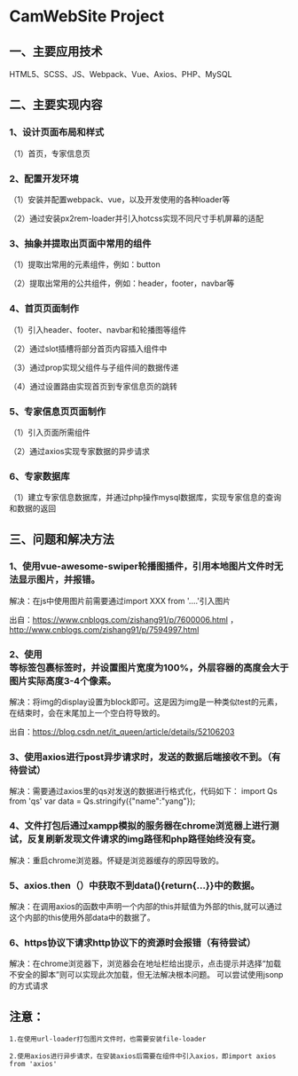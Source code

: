 # CamWebSite Project

## 一、主要应用技术

HTML5、SCSS、JS、Webpack、Vue、Axios、PHP、MySQL

## 二、主要实现内容

### 1、设计页面布局和样式

（1）首页，专家信息页

### 2、配置开发环境

（1）安装并配置webpack、vue，以及开发使用的各种loader等

（2）通过安装px2rem-loader并引入hotcss实现不同尺寸手机屏幕的适配

### 3、抽象并提取出页面中常用的组件

（1）提取出常用的元素组件，例如：button

（2）提取出常用的公共组件，例如：header，footer，navbar等

### 4、首页页面制作

（1）引入header、footer、navbar和轮播图等组件

（2）通过slot插槽将部分首页内容插入组件中

（3）通过prop实现父组件与子组件间的数据传递

（4）通过设置路由实现首页到专家信息页的跳转

### 5、专家信息页页面制作

（1）引入页面所需组件

（2）通过axios实现专家数据的异步请求

### 6、专家数据库

（1）建立专家信息数据库，并通过php操作mysql数据库，实现专家信息的查询和数据的返回

## 三、问题和解决方法

### 1、使用vue-awesome-swiper轮播图插件，引用本地图片文件时无法显示图片，并报错。

   解决：在js中使用图片前需要通过import XXX from '....'引入图片

   出自：https://www.cnblogs.com/zishang91/p/7600006.html ，http://www.cnblogs.com/zishang91/p/7594997.html

### 2、使用<div><section>等标签包裹<img>标签时，并设置图片宽度为100%，外层容器的高度会大于图片实际高度3-4个像素。

   解决：将img的display设置为block即可。这是因为img是一种类似test的元素，在结束时，会在末尾加上一个空白符导致的。

   出自：https://blog.csdn.net/it_queen/article/details/52106203

### 3、使用axios进行post异步请求时，发送的数据后端接收不到。（有待尝试）

   解决：需要通过axios里的qs对发送的数据进行格式化，代码如下：
      import Qs from 'qs'
      var data = Qs.stringify({"name":"yang"});

### 4、文件打包后通过xampp模拟的服务器在chrome浏览器上进行测试，反复刷新发现文件请求的img路径和php路径始终没有变。

   解决：重启chrome浏览器。怀疑是浏览器缓存的原因导致的。

### 5、axios.then（）中获取不到data(){return{...}}中的数据。

   解决：在调用axios的函数中声明一个内部的this并赋值为外部的this,就可以通过这个内部的this使用外部data中的数据了。

### 6、https协议下请求http协议下的资源时会报错（有待尝试）
   
   解决：在chrome浏览器下，浏览器会在地址栏给出提示，点击提示并选择“加载不安全的脚本”则可以实现此次加载，但无法解决根本问题。
         可以尝试使用jsonp的方式请求

## 注意：

    1.在使用url-loader打包图片文件时，也需要安装file-loader

    2.使用axios进行异步请求，在安装axios后需要在组件中引入axios，即import axios from 'axios'
